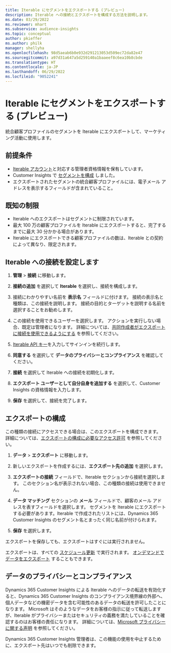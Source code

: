 ```yaml
---
title: Iterable にセグメントをエクスポートする (プレビュー)
description: Iterable への接続とエクスポートを構成する方法を説明します。
ms.date: 03/29/2022
ms.reviewer: mhart
ms.subservice: audience-insights
ms.topic: conceptual
author: pkieffer
ms.author: philk
manager: shellyha
ms.openlocfilehash: 98d5aeab6b0e932d291213053d509ec72da82e47
ms.sourcegitcommit: a97d31a647a5d259140a1baaeef8c6ea10b8cbde
ms.translationtype: HT
ms.contentlocale: ja-JP
ms.lasthandoff: 06/29/2022
ms.locfileid: "9052241"
---
```

# <a name="export-segments-to-iterable-preview"></a>Iterable にセグメントをエクスポートする (プレビュー)

統合顧客プロファイルのセグメントを Iterable にエクスポートして、マーケティング活動に使用します。

## <a name="prerequisites"></a>前提条件

-   [Iterable アカウント](https://iterable.com/)と対応する管理者資格情報を保有しています。
-   Customer Insights で [セグメントを構成](segments.md) しました。
-   エクスポートされたセグメントの統合顧客プロファイルには、電子メール アドレスを表示するフィールドが含まれていること。

## <a name="known-limitations"></a>既知の制限

- Iterable へのエクスポートはセグメントに制限されています。
- 最大 100 万の顧客プロファイルを Iterable にエクスポートすると、完了するまでに最大 30 分かかる場合があります。 
- Iterable にエクスポートできる顧客プロファイルの数は、Iterable との契約によって異なり、限定されます。

## <a name="set-up-connection-to-iterable"></a>Iterable への接続を設定します

1. **管理** > **接続** に移動します。

1. **接続の追加** を選択して **Iterable** を選択し、接続を構成します。

1. 接続にわかりやすい名前を **表示名** フィールドに付けます。 接続の表示名と種類は、この接続を説明します。 接続の目的とターゲットを説明する名前を選択することをお勧めします。

1. この接続を使用できるユーザーを選択します。 アクションを実行しない場合、既定は管理者になります。 詳細については、[共同作成者がエクスポートに接続を使用できるようにする](connections.md#allow-contributors-to-use-a-connection-for-exports) を参照してください。

1. [Iterable API キー](https://support.iterable.com/hc/en-us/articles/360043464871)を入力してサインインを続行します。 

1. **同意する** を選択して **データのプライバシーとコンプライアンス** を確認してください。

1. **接続** を選択して Iterable への接続を初期化します。

1. **エクスポート ユーザーとして自分自身を追加する** を選択して、Customer Insights の資格情報を入力します。

1. **保存** を選択して、接続を完了します。

## <a name="configure-an-export"></a>エクスポートの構成

この種類の接続にアクセスできる場合は、このエクスポートを構成できます。 詳細については、[エクスポートの構成に必要なアクセス許可](export-destinations.md#set-up-a-new-export) を参照してください。

1. **データ** > **エクスポート** に移動します。

1. 新しいエクスポートを作成するには、**エクスポート先の追加** を選択します。

1. **エクスポートの接続** フィールドで、Iterable セクションから接続を選択します。 このセクション名が表示されない場合、この種類の接続は使用できません。

3. **データ マッチング** セクションの **メール** フィールドで、顧客のメール アドレスを表すフィールドを選択します。 セグメントを Iterable にエクスポートする必要があります。Iterable で作成されたリストには、Dynamics 365 Customer Insights のセグメント名とまったく同じ名前が付けられます。

1. **保存** を選択します。

エクスポートを保存しても、エクスポートはすぐには実行されません。

エクスポートは、すべての [スケジュール更新](system.md#schedule-tab) で実行されます。 [オンデマンドでデータをエクスポート](export-destinations.md#run-exports-on-demand) することもできます。 


## <a name="data-privacy-and-compliance"></a>データのプライバシーとコンプライアンス

Dynamics 365 Customer Insights による Iterable へのデータの転送を有効化すると、Dynamics 365 Customer Insights のコンプライアンス境界線の外部へ、個人データなどの機密データを含む可能性のあるデータの転送を許可したことになります。 Microsoft はそのようなデータをお客様の指示に従って転送しますが、Iterable がプライバシーまたはセキュリティの義務を満たしていることを確認するのはお客様の責任になります。 詳細については、[Microsoft プライバシーに関する声明](https://go.microsoft.com/fwlink/?linkid=396732) を参照してください。

Dynamics 365 Customer Insights 管理者は、この機能の使用を中止するために、エクスポート先はいつでも削除できます。
